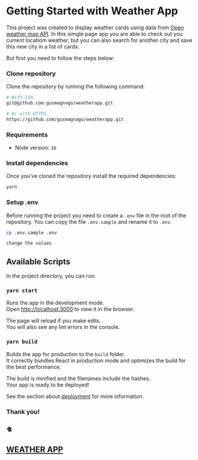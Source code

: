 # Getting Started with Weather App

This project was created to display weather cards using data from [Open weather map API](https://openweathermap.org/).
In this simgle page app you are able to check out you current locatiom weather, but you can also search for another city and save this new city in a list of cards.

But first you need to follow the steps below:

### Clone repository

Clone the repository by running the following command:

```sh
# With SSH.
git@github.com:gusmagnago/weatherapp.git

# Or with HTTPS.
https://github.com/gusmagnago/weatherapp.git
```

### Requirements

- Node version: `16`

### Install dependencies

Once you've cloned the repository install the required dependencies:

```sh
yarn
```

### Setup .env

Before running the project you need to create a `.env` file in the root of the
repository. You can copy the file `.env.sample` and rename it to
`.env`.

```sh
cp .env.sample .env
```

`change the values`

## Available Scripts

In the project directory, you can run:

### `yarn start`

Runs the app in the development mode.\
Open [http://localhost:3000](http://localhost:3000) to view it in the browser.

The page will reload if you make edits.\
You will also see any lint errors in the console.

### `yarn build`

Builds the app for production to the `build` folder.\
It correctly bundles React in production mode and optimizes the build for the best performance.

The build is minified and the filenames include the hashes.\
Your app is ready to be deployed!

See the section about [deployment](https://facebook.github.io/create-react-app/docs/deployment) for more information.

### Thank you!

### 🛸

## [WEATHER APP](https://weather-single-page-app.netlify.app/)
